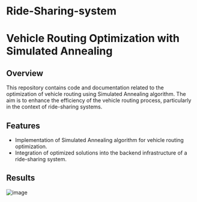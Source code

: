 # Ride-Sharing-system
# Vehicle Routing Optimization with Simulated Annealing
## Overview
This repository contains code and documentation related to the optimization of vehicle routing using Simulated Annealing algorithm. The aim is to enhance the efficiency of the vehicle routing process, particularly in the context of ride-sharing systems.

## Features
- Implementation of Simulated Annealing algorithm for vehicle routing optimization.
- Integration of optimized solutions into the backend infrastructure of a ride-sharing system.
## Results
![image](https://github.com/ruchil035/Ride-Sharing-system/assets/111435840/4153afeb-a03d-4768-aeac-b5a235ef6e6e)

